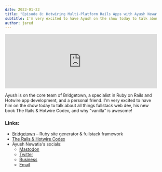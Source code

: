 ```yaml
---
date: 2023-01-23
title: "Episode 8: Hotwiring Multi-Platform Rails Apps with Ayush Newatia"
subtitle: I'm very excited to have Ayush on the show today to talk about all things fullstack web dev, his new book The Rails & Hotwire Codex, and why "vanilla" is awesome!
author: jared
---
```


<iframe width="100%" height="180" frameborder="no" scrolling="no" seamless="" src="https://share.transistor.fm/e/3c7e127c"></iframe>

Ayush is on the core team of Bridgetown, a specialist in Ruby on Rails and Hotwire app development, and a personal friend. I'm very excited to have him on the show today to talk about all things fullstack web dev, his new book The Rails & Hotwire Codex, and why "vanilla" is awesome!

### Links:

* [Bridgetown](https://www.bridgetownrb.com/) – Ruby site generator & fullstack framework
* [The Rails & Hotwire Codex](https://railsandhotwirecodex.com/) 
* Ayush Newatia's socials:
  * [Mastodon](https://ruby.social/@ayush) 
  * [Twitter](https://twitter.com/ayushn21) 
  * [Business](https://radioactivetoy.tech/) 
  * [Email](mailto:ayush@radioactivetoy.tech) 
